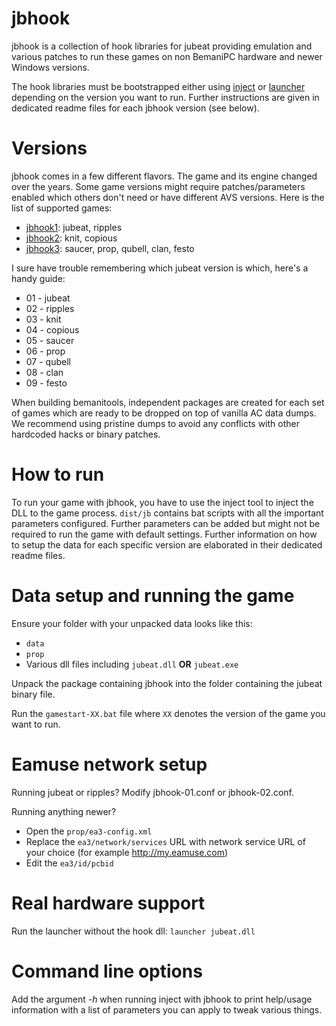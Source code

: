 # jbhook

jbhook is a collection of hook libraries for jubeat providing
emulation and various patches to run these games on non BemaniPC hardware and
newer Windows versions.

The hook libraries must be bootstrapped either using [inject](../inject.md) or
[launcher](../launcher.md) depending on the version you want to run. Further
instructions are given in dedicated readme files for each jbhook version
(see below).

# Versions

jbhook comes in a few different flavors. The game and its engine changed over
the years. Some game versions might require patches/parameters enabled which
others don't need or have different AVS versions. Here is the list of supported 
games:
* [jbhook1](jbhook1.md): jubeat, ripples
* [jbhook2](jbhook2.md): knit, copious
* [jbhook3](jbhook3.md): saucer, prop, qubell, clan, festo

I sure have trouble remembering which jubeat version is which, here's a handy
guide:
* 01 - jubeat
* 02 - ripples
* 03 - knit
* 04 - copious
* 05 - saucer
* 06 - prop
* 07 - qubell
* 08 - clan
* 09 - festo

When building bemanitools, independent packages are created for each set of games
which are ready to be dropped on top of vanilla AC data dumps. We recommend
using pristine dumps to avoid any conflicts with other hardcoded hacks or
binary patches.

# How to run

To run your game with jbhook, you have to use the inject tool to inject the
DLL to the game process. `dist/jb` contains bat scripts with all the
important parameters configured. Further parameters can be added but might not
be required to run the game with default settings.
Further information on how to setup the data for each specific version are
elaborated in their dedicated readme files.

# Data setup and running the game

Ensure your folder with your unpacked data looks like this:
- `data`
- `prop`
- Various dll files including `jubeat.dll` **OR** `jubeat.exe`

Unpack the package containing jbhook into the folder containing the jubeat
binary file.

Run the `gamestart-XX.bat` file where `XX` denotes the version of the game you want to run.

# Eamuse network setup

Running jubeat or ripples? Modify jbhook-01.conf or jbhook-02.conf.

Running anything newer?
* Open the `prop/ea3-config.xml`
* Replace the `ea3/network/services` URL with network service URL of your
choice (for example http://my.eamuse.com)
* Edit the `ea3/id/pcbid`

# Real hardware support

Run the launcher without the hook dll: `launcher jubeat.dll`

# Command line options

Add the argument *-h* when running inject with jbhook to print help/usage
information with a list of parameters you can apply to tweak various things.
